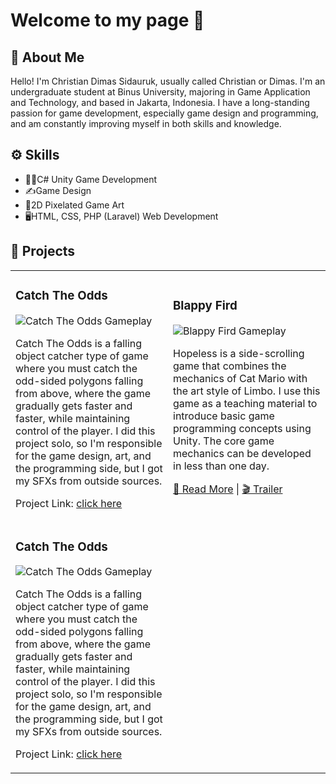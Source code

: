# Welcome to my page 👋

## 📌 About Me
Hello! I'm Christian Dimas Sidauruk, usually called Christian or Dimas. I'm an undergraduate student at Binus University, majoring in Game Application and Technology, and based in Jakarta, Indonesia. I have a long-standing passion for game development, especially game design and programming, and am constantly improving myself in both skills and knowledge.

## ⚙️ Skills
- 👨‍💻C# Unity Game Development
- ✍️Game Design
- 🎨2D Pixelated Game Art
- 🖥️HTML, CSS, PHP (Laravel) Web Development

## 🚀 Projects

<table>
<tr>
<td width="50%">
<h3>Catch The Odds</h3>
<img src="https://via.placeholder.com/400x220" alt="Catch The Odds Gameplay"/>
<p>
Catch The Odds is a falling object catcher type of game where you must catch the odd-sided polygons falling from above, where the game gradually gets faster and faster, while maintaining control of the player. I did this project solo, so I'm responsible for the game design, art, and the programming side, but I got my SFXs from outside sources. 
</p>
<p>
Project Link: <a href="#">click here</a>
</p>
</td>

<td width="50%">
<h3>Blappy Fird</h3>
<img src="https://via.placeholder.com/400x220" alt="Blappy Fird Gameplay"/>
<p>
Hopeless is a side-scrolling game that combines the mechanics of Cat Mario with the art style of Limbo. I use this game as a teaching material to introduce basic game programming concepts using Unity. The core game mechanics can be developed in less than one day.
</p>
<p>
<a href="#">🔗 Read More</a> | <a href="#">🎬 Trailer</a>
</p>
</td>
</tr>

<tr>
<td width="50%">
<h3>Catch The Odds</h3>
<img src="https://via.placeholder.com/400x220" alt="Catch The Odds Gameplay"/>
<p>
Catch The Odds is a falling object catcher type of game where you must catch the odd-sided polygons falling from above, where the game gradually gets faster and faster, while maintaining control of the player. I did this project solo, so I'm responsible for the game design, art, and the programming side, but I got my SFXs from outside sources. 
</p>
<p>
Project Link: <a href="#">click here</a>
</p>
</td>
</tr>
</table>


